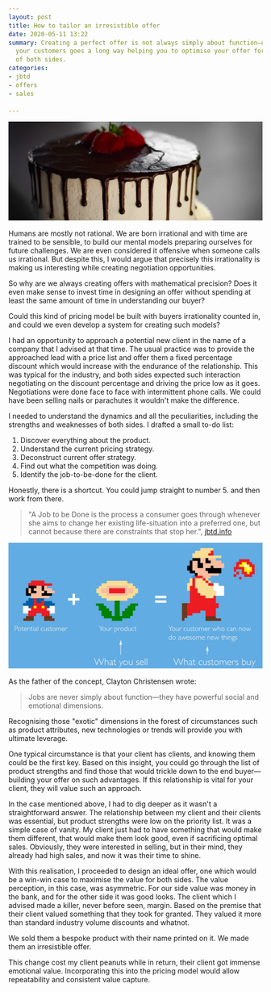 ```yaml
---
layout: post
title: How to tailor an irresistible offer
date: 2020-05-11 13:22
summary: Creating a perfect offer is not always simply about function—understanding
  your customers goes a long way helping you to optimise your offer for the benefit
  of both sides.
categories:
- jbtd
- offers
- sales

---
```

![](/assets/img/david-holifield-J-46sdLKbRY-unsplash.jpg)

Humans are mostly not rational. We are born irrational and with time are trained to be sensible, to build our mental models preparing ourselves for future challenges. We are even considered it offensive when someone calls us irrational. But despite this, I would argue that precisely this irrationality is making us interesting while creating negotiation opportunities.

So why are we always creating offers with mathematical precision? Does it even make sense to invest time in designing an offer without spending at least the same amount of time in understanding our buyer?

Could this kind of pricing model be built with buyers irrationality counted in, and could we even develop a system for creating such models?

I had an opportunity to approach a potential new client in the name of a company that I advised at that time. The usual practice was to provide the approached lead with a price list and offer them a fixed percentage discount which would increase with the endurance of the relationship. This was typical for the industry, and both sides expected such interaction negotiating on the discount percentage and driving the price low as it goes. Negotiations were done face to face with intermittent phone calls. We could have been selling nails or parachutes it wouldn't make the difference.

I needed to understand the dynamics and all the peculiarities, including the strengths and weaknesses of both sides. I drafted a small to-do list:

1. Discover everything about the product.
2. Understand the current pricing strategy.
3. Deconstruct current offer strategy.
4. Find out what the competition was doing.
5. Identify the job-to-be-done for the client.

Honestly, there is a shortcut. You could jump straight to number 5. and then work from there.

> "A Job to be Done is the process a consumer goes through whenever she aims to change her existing life-situation into a preferred one, but cannot because there are constraints that stop her.", [jbtd.info](https://jtbd.info/2-what-is-jobs-to-be-done-jtbd-796b82081cca)

![SAMUEL HULICK USES THIS ILLUSTRATION TO SHOW HOW CUSTOMERS USE PRODUCTS TO DESIGN A "NEW ME".](/assets/img/jobtobemario.jpeg?classes=caption "Samuel Hulick uses this illustration to show how customers use products to design a New Me.")

As the father of the concept, Clayton Christensen wrote:

> Jobs are never simply about function—they have powerful social and emotional dimensions.

Recognising those "exotic" dimensions in the forest of circumstances such as product attributes, new technologies or trends will provide you with ultimate leverage.

One typical circumstance is that your client has clients, and knowing them could be the first key. Based on this insight, you could go through the list of product strengths and find those that would trickle down to the end buyer—building your offer on such advantages. If this relationship is vital for your client, they will value such an approach.

In the case mentioned above, I had to dig deeper as it wasn't a straightforward answer. The relationship between my client and their clients was essential, but product strengths were low on the priority list. It was a simple case of vanity. My client just had to have something that would make them different, that would make them look good, even if sacrificing optimal sales. Obviously, they were interested in selling, but in their mind, they already had high sales, and now it was their time to shine.

With this realisation, I proceeded to design an ideal offer, one which would be a win-win case to maximise the value for both sides. The value perception, in this case, was asymmetric. For our side value was money in the bank, and for the other side it was good looks. The client which I advised made a killer, never before seen, margin. Based on the premise that their client valued something that they took for granted. They valued it more than standard industry volume discounts and whatnot.

We sold them a bespoke product with their name printed on it. We made them an irresistible offer.

This change cost my client peanuts while in return, their client got immense emotional value. Incorporating this into the pricing model would allow repeatability and consistent value capture.
